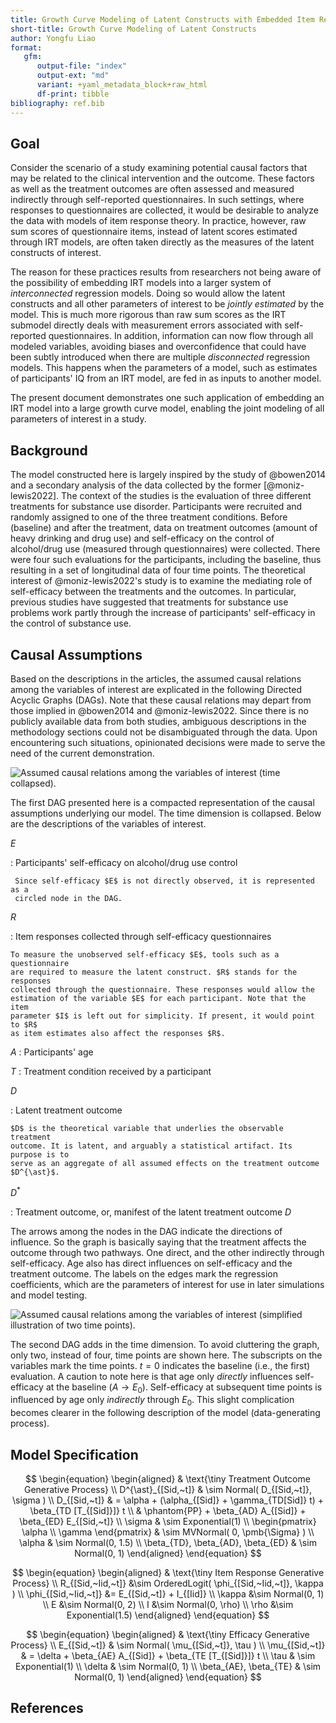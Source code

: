 ```yaml
---
title: Growth Curve Modeling of Latent Constructs with Embedded Item Response Submodels
short-title: Growth Curve Modeling of Latent Constructs
author: Yongfu Liao
format: 
   gfm:
      output-file: "index"
      output-ext: "md"
      variant: +yaml_metadata_block+raw_html
      df-print: tibble
bibliography: ref.bib
---
```


<!--
```{r setup, include=FALSE}
knitr::opts_chunk$set(
	message = FALSE,
	warning = FALSE,
	#results = 'hold',
	out.width = "100%",
	fig.align = 'center',
	comment = "",
	fig.dim = c(10, 5.5),
   dev='svglite',
   dev.args = list(bg = "transparent"),
   NULL
)
```
-->

Goal
-----

Consider the scenario of a study examining potential causal factors that may be
related to the clinical intervention and the outcome. These factors as well as
the treatment outcomes are often assessed and measured indirectly through
self-reported questionnaires. In such settings, where responses to
questionnaires are collected, it would be desirable to analyze the data with
models of item response theory. In practice, however, raw sum scores of
questionnaire items, instead of latent scores estimated through IRT models, are
often taken directly as the measures of the latent constructs of interest.

The reason for these practices results from researchers not being aware of the
possibility of embedding IRT models into a larger system of _interconnected_
regression models. Doing so would allow the latent constructs and all other
parameters of interest to be *jointly estimated* by the model. This is much more
rigorous than raw sum scores as the IRT submodel directly deals with
measurement errors associated with self-reported questionnaires. In addition,
information can now flow through all modeled variables, avoiding biases and
overconfidence that could have been subtly introduced when there are multiple
_disconnected_ regression models. This happens when the parameters of a model,
such as estimates of participants' IQ from an IRT model, are fed in as inputs to
another model.

The present document demonstrates one such application of embedding an IRT model
into a large growth curve model, enabling the joint modeling of all parameters
of interest in a study.


Background
----------

The model constructed here is largely inspired by the study of @bowen2014 and a
secondary analysis of the data collected by the former [@moniz-lewis2022]. The
context of the studies is the evaluation of three different treatments for
substance use disorder. Participants were recruited and randomly assigned to one
of the three treatment conditions. Before (baseline) and after the treatment,
data on treatment outcomes (amount of heavy drinking and drug use) and
self-efficacy on the control of alcohol/drug use (measured through
questionnaires) were collected. There were four such evaluations for the
participants, including the baseline, thus resulting in a set of longitudinal
data of four time points. The theoretical interest of @moniz-lewis2022\'s study
is to examine the mediating role of self-efficacy between the treatments and the
outcomes. In particular, previous studies have suggested that treatments for
substance use problems work partly through the increase of participants'
self-efficacy in the control of substance use.


Causal Assumptions
------------------

Based on the descriptions in the articles, the assumed causal relations among
the variables of interest are explicated in the following Directed Acyclic
Graphs (DAGs). Note that these causal relations may depart from those implied in
@bowen2014 and @moniz-lewis2022. Since there is no publicly available data from
both studies, ambiguous descriptions in the methodology sections could not be
disambiguated through the data. Upon encountering such situations, opinionated
decisions were made to serve the need of the current demonstration.

![Assumed causal relations among the variables of interest (time collapsed).](./dag)

The first DAG presented here is a compacted representation of the causal
assumptions underlying our model. The time dimension is collapsed. Below are the
descriptions of the variables of interest.

$E$

:    Participants' self-efficacy on alcohol/drug use control
      
     Since self-efficacy $E$ is not directly observed, it is represented as a
     circled node in the DAG.

$R$

:   Item responses collected through self-efficacy questionnaires

    To measure the unobserved self-efficacy $E$, tools such as a questionnaire
    are required to measure the latent construct. $R$ stands for the responses
    collected through the questionnaire. These responses would allow the
    estimation of the variable $E$ for each participant. Note that the item
    parameter $I$ is left out for simplicity. If present, it would point to $R$
    as item estimates also affect the responses $R$.

$A$
:   Participants' age

$T$
:   Treatment condition received by a participant

$D$

:   Latent treatment outcome 

    $D$ is the theoretical variable that underlies the observable treatment
    outcome. It is latent, and arguably a statistical artifact. Its purpose is to
    serve as an aggregate of all assumed effects on the treatment outcome
    $D^{\ast}$.

$D^{\ast}$

:   Treatment outcome, or, manifest of the latent treatment outcome $D$

The arrows among the nodes in the DAG indicate the directions of influence. So
the graph is basically saying that the treatment affects the outcome through two
pathways. One direct, and the other indirectly through self-efficacy. Age also
has direct influences on self-efficacy and the treatment outcome. The labels on
the edges mark the regression coefficients, which are the parameters of interest
for use in later simulations and model testing.

![Assumed causal relations among the variables of interest (simplified illustration of two time points).](./dag-longitudinal)

The second DAG adds in the time dimension. To avoid cluttering the graph, only
two, instead of four, time points are shown here. The subscripts on the
variables mark the time points. $t=0$ indicates the baseline (i.e., the first)
evaluation. A caution to note here is that age only *directly* influences
self-efficacy at the baseline ($A \rightarrow E_0$). Self-efficacy at subsequent
time points is influenced by age only *indirectly* through $E_0$. This slight
complication becomes clearer in the following description of the model
(data-generating process).


Model Specification
-------------------

$$
\begin{equation}
   \begin{aligned}
                                                     & \text{\tiny Treatment Outcome Generative Process} \\
      D^{\ast}_{[Sid,~t]}                            & \sim Normal( D_{[Sid,~t]}, \sigma )                       \\
      D_{[Sid,~t]}                                   & = \alpha + (\alpha_{[Sid]} + \gamma_{TD[Sid]} t) + \beta_{TD [T_{[Sid]}]} t \\
                                                     & \phantom{PP} + \beta_{AD} A_{[Sid]} + \beta_{ED} E_{[Sid,~t]} \\
      \sigma                                         & \sim Exponential(1) \\
      \begin{pmatrix} \alpha \\ \gamma \end{pmatrix} & \sim  MVNormal( 0, \pmb{\Sigma} ) \\
      \alpha                                         & \sim Normal(0, 1.5) \\
      \beta_{TD}, \beta_{AD}, \beta_{ED}             & \sim Normal(0, 1) 
   \end{aligned}
\end{equation}
$$

$$
\begin{equation}
   \begin{aligned}
                           & \text{\tiny Item Response Generative Process} \\
      R_{[Sid,~Iid,~t]}    &\sim OrderedLogit( \phi_{[Sid,~Iid,~t]}, \kappa )    \\
      \phi_{[Sid,~Iid,~t]} &= E_{[Sid,~t]} + I_{[Iid]}                        \\
      \kappa               &\sim Normal(0, 1)    \\
      E                    &\sim Normal(0, 2)         \\
      I                    &\sim Normal(0, \rho)      \\
      \rho                 &\sim Exponential(1.5)
   \end{aligned}
\end{equation}
$$

$$
\begin{equation}
   \begin{aligned}
                             & \text{\tiny Efficacy Generative Process} \\
      E_{[Sid,~t]}           & \sim Normal( \mu_{[Sid,~t]}, \tau )                   \\
      \mu_{[Sid,~t]}         & = \delta + \beta_{AE} A_{[Sid]}  + \beta_{TE [T_{[Sid]}]} t \\
      \tau                   & \sim Exponential(1)  \\
      \delta                 & \sim Normal(0, 1)  \\
      \beta_{AE}, \beta_{TE} & \sim Normal(0, 1)
   \end{aligned}
\end{equation}
$$


References
----------
